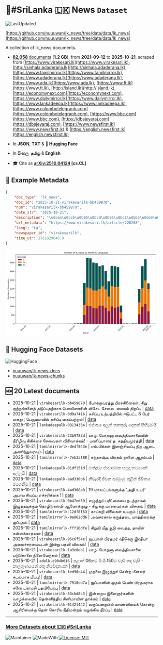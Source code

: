 # 📄#SriLanka 🇱🇰 News `Dataset`

![LastUpdated](https://img.shields.io/badge/last_updated-2025--10--21_12:23:13-green)

[https://github.com/nuuuwan/lk_news/tree/data/data/lk_news](https://github.com/nuuuwan/lk_news/tree/data/data/lk_news)

A collection of lk_news documents.

- [**82,058** documents](https://github.com/nuuuwan/lk_news/tree/data/data/lk_news) (**1.2 GB**), from **2021-09-12** to **2025-10-21**, scraped from [https://www.virakesari.lk](https://www.virakesari.lk), [http://sinhala.adaderana.lk](http://sinhala.adaderana.lk), [https://www.tamilmirror.lk](https://www.tamilmirror.lk), [https://www.adaderana.lk](https://www.adaderana.lk), [https://www.ada.lk](https://www.ada.lk), [https://www.ft.lk](https://www.ft.lk), [http://island.lk](http://island.lk), [https://economynext.com](https://economynext.com), [https://www.dailymirror.lk](https://www.dailymirror.lk), [https://www.lankadeepa.lk](https://www.lankadeepa.lk), [https://www.colombotelegraph.com](https://www.colombotelegraph.com), [https://www.bbc.com](https://www.bbc.com), [https://dbsjeyaraj.com](https://dbsjeyaraj.com), [https://www.newsfirst.lk](https://www.newsfirst.lk) & [https://english.newsfirst.lk](https://english.newsfirst.lk)

- In **JSON**, **TXT** & **🤗 Hugging Face**

- In **සිංහල**, **தமிழ்** & **English**

- 🎓 Cite as **[arXiv:2510.04124](https://arxiv.org/abs/2510.04124) [cs.CL]**

## 📝 Example Metadata

```json
{
    "doc_type": "lk_news",
    "doc_id": "2025-10-21-virakesarilk-bb459870",
    "num": "virakesarilk-bb459870",
    "date_str": "2025-10-21",
    "description": "\u0baa\u0bcb\u0b95\u0bcd\u0b95\u0bc1\u0bb5\u0bb0\u0ba4\u0bcd\u0ba4\u0bc1 \u0baa\u0bbf\u0bb0\u0b9a\u0bcd\u0b9a\u0bbf\u0ba9\u0bc8\u0b95\u0bb3\u0bcd, \u0b9a\u0bbf\u0bb1\u0bc1 \u0b95\u0bc1\u0bb1\u0bcd\u0bb1\u0b99\u0bcd\u0b95\u0bb3\u0bc8\u0ba4\u0bcd \u0ba4\u0b9f\u0bc1\u0baa\u0bcd\u0baa\u0ba4\u0bb1\u0bcd\u0b95\u0bbe\u0b95 \u0baa\u0bca\u0bb2\u0bbf\u0bb8\u0bbe\u0bb0\u0bbf\u0ba9\u0bcd \u0bb5\u0bbf\u0b9a\u0bc7\u0b9f \u0b9a\u0bc7\u0bb5\u0bc8\u00a0 \u0bae\u0bc8\u0baf\u0bae\u0bcd \u0ba4\u0bbf\u0bb1\u0baa\u0bcd\u0baa\u0bc1",
    "url_metadata": "https://www.virakesari.lk/article/228268",
    "lang": "ta",
    "newspaper_id": "virakesarilk",
    "time_ut": 1761029040.0
}
```

![Chart](https://raw.githubusercontent.com/nuuuwan/lk_news/refs/heads/data/data/lk_news/docs_by_month_and_lang.png)

## 🤗 Hugging Face Datasets

![HuggingFace](https://img.shields.io/badge/-HuggingFace-FDEE21?style=for-the-badge&logo=HuggingFace)

- [nuuuwan/lk-news-docs](https://huggingface.co/datasets/nuuuwan/lk-news-docs)
- [nuuuwan/lk-news-chunks](https://huggingface.co/datasets/nuuuwan/lk-news-chunks)

## 🆕 20 Latest documents

- 2025-10-21 | `virakesarilk-bb459870` | போக்குவரத்து பிரச்சினைகள், சிறு குற்றங்களைத் தடுப்பதற்காக பொலிஸாரின் விசேட சேவை  மையம் திறப்பு | [data](https://github.com/nuuuwan/lk_news/tree/data/data/lk_news/2020s/2025/2025-10-21-virakesarilk-bb459870)
- 2025-10-21 | `virakesarilk-0d9a7416` | கசிப்பு உற்பத்தியில் ஈடுபட்ட 8 பேர் கைது ; பெருமளவில் கசிப்பு கைப்பற்றல்! | [data](https://github.com/nuuuwan/lk_news/tree/data/data/lk_news/2020s/2025/2025-10-21-virakesarilk-0d9a7416)
- 2025-10-21 | `lankadeepalk-03134334` | එජාපය අලුත් තනතුරු දෙකක් පිහිටුවයි | [data](https://github.com/nuuuwan/lk_news/tree/data/data/lk_news/2020s/2025/2025-10-21-lankadeepalk-03134334)
- 2025-10-21 | `virakesarilk-23b9783d` | யாழ். போதனா வைத்தியசாலையின் நீரிழிவு சிகிச்சை சேவைகள் விரிவாக்கம்! - பணிப்பாளர் த. சத்தியமூர்த்தி | [data](https://github.com/nuuuwan/lk_news/tree/data/data/lk_news/2020s/2025/2025-10-21-virakesarilk-23b9783d)
- 2025-10-21 | `tamilmirrorlk-dedf843e` | எம்.பிக்கள் இளஞ்சிவப்பு நிற ஆடை அணிந்துவரவும் | [data](https://github.com/nuuuwan/lk_news/tree/data/data/lk_news/2020s/2025/2025-10-21-tamilmirrorlk-dedf843e)
- 2025-10-21 | `tamilmirrorlk-7eb3af88` | கந்தசஷ்டி விரதம் நாளை ஆரம்பம் | [data](https://github.com/nuuuwan/lk_news/tree/data/data/lk_news/2020s/2025/2025-10-21-tamilmirrorlk-7eb3af88)
- 2025-10-21 | `lankadeepalk-01df151d` | මත්ද්‍රව්‍ය ජාවාරමක හමුදා භටයෙක් අල්ලයි | [data](https://github.com/nuuuwan/lk_news/tree/data/data/lk_news/2020s/2025/2025-10-21-lankadeepalk-01df151d)
- 2025-10-21 | `lankadeepalk-aad330b6` | නිවැරදි ජීවන අරමුණු තුළින්  ජීවිතය ජයගනිමු | [data](https://github.com/nuuuwan/lk_news/tree/data/data/lk_news/2020s/2025/2025-10-21-lankadeepalk-aad330b6)
- 2025-10-21 | `virakesarilk-4ad368a8` | 19 மாவட்டங்களுக்கு 'அதி உயர்' அபாய சிவப்பு எச்சரிக்கை ! | [data](https://github.com/nuuuwan/lk_news/tree/data/data/lk_news/2020s/2025/2025-10-21-virakesarilk-4ad368a8)
- 2025-10-21 | `virakesarilk-0b47ed39` | எழுத்துப் பரீட்சையை நடத்தாமல் இழுத்தடிக்கும் தொழிற்கல்வி ஆணைக்குழு - கிழக்கு மாணவர்கள் விசனம் | [data](https://github.com/nuuuwan/lk_news/tree/data/data/lk_news/2020s/2025/2025-10-21-virakesarilk-0b47ed39)
- 2025-10-21 | `tamilmirrorlk-12df8f53` | காய்கறி விலைகள் உயரும் | [data](https://github.com/nuuuwan/lk_news/tree/data/data/lk_news/2020s/2025/2025-10-21-tamilmirrorlk-12df8f53)
- 2025-10-21 | `tamilmirrorlk-8a862dd6` | அவசரகால கருத்தடை மாத்திரைக்கு ஒப்புதல் | [data](https://github.com/nuuuwan/lk_news/tree/data/data/lk_news/2020s/2025/2025-10-21-tamilmirrorlk-8a862dd6)
- 2025-10-21 | `tamilmirrorlk-fff16dfe` | சிறுமி மீது சூடு வைத்த, தாயின் கள்ளக்காதலன் | [data](https://github.com/nuuuwan/lk_news/tree/data/data/lk_news/2020s/2025/2025-10-21-tamilmirrorlk-fff16dfe)
- 2025-10-21 | `virakesarilk-95c6f54e` | ஜப்பான் பிரதமர் ஷிகெரு இஷிபா அமைச்சரவையுடன் இன்று பதவி விலகல்! | [data](https://github.com/nuuuwan/lk_news/tree/data/data/lk_news/2020s/2025/2025-10-21-virakesarilk-95c6f54e)
- 2025-10-21 | `virakesarilk-1a3e8eb1` | யாழ். போதனா வைத்தியசாலை படுகொலை நினைவேந்தல் | [data](https://github.com/nuuuwan/lk_news/tree/data/data/lk_news/2020s/2025/2025-10-21-virakesarilk-1a3e8eb1)
- 2025-10-21 | `adalk-e904b016` | පළාත් 06කට මි.මී.150ට වැඩි තද වැසි  - කාලගුණයෙන් රතු නිවේදනයක් | [data](https://github.com/nuuuwan/lk_news/tree/data/data/lk_news/2020s/2025/2025-10-21-adalk-e904b016)
- 2025-10-21 | `virakesarilk-fed90c44` | முதலை இழுத்துச் சென்ற மீனவர் சடலமாக மீட்பு! | [data](https://github.com/nuuuwan/lk_news/tree/data/data/lk_news/2020s/2025/2025-10-21-virakesarilk-fed90c44)
- 2025-10-21 | `tamilmirrorlk-7918cd7a` | ஜப்பானின் முதல் பெண் பிரதமராக சனே டகாய்சி பதவியேற்பு | [data](https://github.com/nuuuwan/lk_news/tree/data/data/lk_news/2020s/2025/2025-10-21-tamilmirrorlk-7918cd7a)
- 2025-10-21 | `virakesarilk-83cbd8c3` | இன்றைய இளைஞர்களின் வாழ்க்கையில் தென்னிந்திய சினிமாவின் தாக்கம் | [data](https://github.com/nuuuwan/lk_news/tree/data/data/lk_news/2020s/2025/2025-10-21-virakesarilk-83cbd8c3)
- 2025-10-21 | `virakesarilk-01421442` | வகுப்பறையில் மாணவியைக் கொன்ற ஆசிரியைக்கு தென் கொரிய நீதிமன்றம் வழங்கிய தீர்ப்பு | [data](https://github.com/nuuuwan/lk_news/tree/data/data/lk_news/2020s/2025/2025-10-21-virakesarilk-01421442)

---

### [More Datasets about 🇱🇰 #SriLanka](https://github.com/nuuuwan/lk_datasets)

![Maintainer](https://img.shields.io/badge/maintainer-nuuuwan-red)
![MadeWith](https://img.shields.io/badge/made_with-python-blue)
[![License: MIT](https://img.shields.io/badge/License-MIT-yellow.svg)](https://opensource.org/licenses/MIT)
